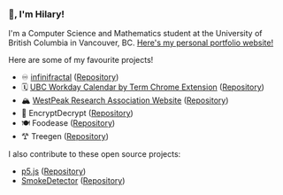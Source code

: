 ### 👋, I'm Hilary!

I'm a Computer Science and Mathematics student at the University of British Columbia in Vancouver, BC. [Here's my personal portfolio website!](https://hilarylau.io/)

Here are some of my favourite projects!

 - ♾️ [infinifractal](https://infinifractal.hilarylau.io/) ([Repository](https://github.com/Papershine/infinifractal))
 - 🗓️ [UBC Workday Calendar by Term Chrome Extension](https://chromewebstore.google.com/detail/ubc-workday-calendar-by-t/hndfdmodlnjnpkihhmjaldminehkphbm) ([Repository](https://github.com/Papershine/ubcworkday-calendar-by-term))
 - 🏔️ [WestPeak Research Association Website](https://westpeakresearch.com/) ([Repository](https://github.com/WestPeakResearch/WestPeakWebsite))
 - 🔢 EncryptDecrypt ([Repository](https://github.com/Papershine/EncryptDecrypt))
 - 🍽️ Foodease ([Repository](https://github.com/alan-w-u/foodease))
 - 𐂷 Treegen ([Repository](https://github.com/Papershine/Treegen))

I also contribute to these open source projects:

 - [p5.js](https://p5js.org/) ([Repository](https://github.com/processing/p5.js))
 - [SmokeDetector](https://charcoal-se.org/smokey/) ([Repository](https://github.com/Charcoal-SE/SmokeDetector))

<!--
**Papershine/Papershine** is a ✨ _special_ ✨ repository because its `README.md` (this file) appears on your GitHub profile.

Here are some ideas to get you started:

- 🔭 I’m currently working on ...
- 🌱 I’m currently learning ...
- 👯 I’m looking to collaborate on ...
- 🤔 I’m looking for help with ...
- 💬 Ask me about ...
- 📫 How to reach me: ...
- 😄 Pronouns: ...
- ⚡ Fun fact: ...
-->
